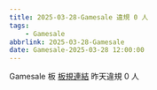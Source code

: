```yaml
---
title: 2025-03-28-Gamesale 違規 0 人
tags:
    - Gamesale
abbrlink: 2025-03-28-Gamesale
date: Gamesale-2025-03-28 12:00:00
---
```

Gamesale 板 [板規連結](https://www.ptt.cc/bbs/Gossiping/M.1637425085.A.07D.html)
昨天違規 0 人
